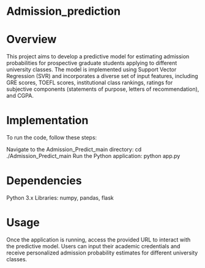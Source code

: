 # Admission_prediction
# Overview
This project aims to develop a predictive model for estimating admission probabilities for prospective graduate students applying to different university classes. The model is implemented using Support Vector Regression (SVR) and incorporates a diverse set of input features, including GRE scores, TOEFL scores, institutional class rankings, ratings for subjective components (statements of purpose, letters of recommendation), and CGPA.

# Implementation
To run the code, follow these steps:

Navigate to the Admission_Predict_main directory: cd ./Admission_Predict_main
Run the Python application: python app.py
# Dependencies
Python 3.x
Libraries: numpy, pandas, flask
# Usage
Once the application is running, access the provided URL to interact with the predictive model. Users can input their academic credentials and receive personalized admission probability estimates for different university classes.
